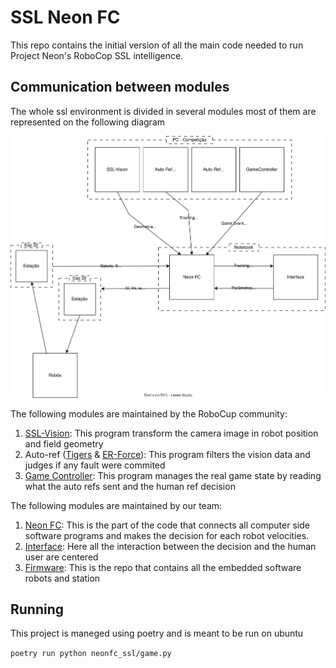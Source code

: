 # SSL Neon FC

This repo contains the initial version of all the main code needed to run Project Neon's RoboCop SSL intelligence.

## Communication between modules

The whole ssl environment is divided in several modules most of them are represented on the following diagram

![env_diagram](ssl.svg)

The following modules are maintained by the RoboCup community:
1. [SSL-Vision](https://github.com/RoboCup-SSL/ssl-vision): This program transform the camera image in robot position and field geometry
2. Auto-ref ([Tigers](https://github.com/TIGERs-Mannheim/AutoReferee) & [ER-Force](https://github.com/robotics-erlangen/autoref)): This program  filters the vision data and judges if any fault were commited
3. [Game Controller](https://github.com/RoboCup-SSL/ssl-game-controller/): This program manages the real game state by reading what the auto refs sent and the human ref decision

The following modules are maintained by our team:
1. [Neon FC](): This is the part of the code that connects all computer side software programs and makes the decision for each robot velocities.
2. [Interface](): Here all the interaction between the decision and the human user are centered
3. [Firmware](): This is the repo that contains all the embedded software robots and station

##  Running

This project is maneged using poetry and is meant to be run on ubuntu

```poetry run python neonfc_ssl/game.py```
